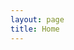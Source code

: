 ```yaml
---
layout: page
title: Home
---
```


<style>
 #masthead {
  color: white;
  white-space: nowrap;
  background-image: url('PCB_Image.jpg');
  background-size: cover;
  background-attachment: fixed;
  background-repeat: no-repeat;
  background-position: center center;
  height: 100px;
}

</style>

